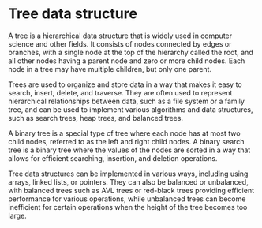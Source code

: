 # Tree data structure

A tree is a hierarchical data structure that is widely used in computer science and other fields. It consists of nodes connected by edges or branches, with a single node at the top of the hierarchy called the root, and all other nodes having a parent node and zero or more child nodes. Each node in a tree may have multiple children, but only one parent.

Trees are used to organize and store data in a way that makes it easy to search, insert, delete, and traverse. They are often used to represent hierarchical relationships between data, such as a file system or a family tree, and can be used to implement various algorithms and data structures, such as search trees, heap trees, and balanced trees.

A binary tree is a special type of tree where each node has at most two child nodes, referred to as the left and right child nodes. A binary search tree is a binary tree where the values of the nodes are sorted in a way that allows for efficient searching, insertion, and deletion operations.

Tree data structures can be implemented in various ways, including using arrays, linked lists, or pointers. They can also be balanced or unbalanced, with balanced trees such as AVL trees or red-black trees providing efficient performance for various operations, while unbalanced trees can become inefficient for certain operations when the height of the tree becomes too large.

